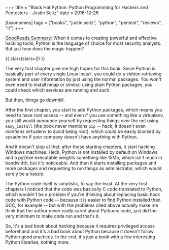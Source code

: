 +++
title = "Black Hat Python: Python Programming for Hackers and Pentesters - Justin Seitz"
date = 2016-12-26

[taxonomies]
tags = ["books", "justin seitz", "python", "pentest", "reviews", "it"]
+++

[GoodReads Summary](https://www.goodreads.com/book/show/22299369-black-hat-python):
When it comes to creating powerful and effective hacking tools, Python is the
language of choice for most security analysts. But just how does the magic
happen?

<!-- more -->

{{ stars(stars=2) }}

The very first chapter give me high hopes for this book: Since Python is
basically part of every single Linux install, you could do a shitton
retrieving system and user information by just using the normal packages. You
won't even need to install nmap or similar; using plain Python packages, you
could check which services are running and such.

But then, things go downhill.

After the first chapter, you start to add Python packages, which means you
need to have root access -- and even if you use something like a virtualenv,
you still would announce yourself by requesting things over the net using
<code>easy_install</code> (the book never mentions <code>pip</code> -- heck,
it doesn't even *mentions* virtualenv to avoid being root), which could be
easily blocked by sysadmins if your company doesn't have anything with Python.

And it doesn't stop at that: after these starting chapters, it start hacking
Windows machines. Heck, Python is not installed by default on Windows and a
py2exe executable weights something like 15Mb, which isn't much in bandwidth,
but it's noticeable. And then it starts installing packages and more packages
and requesting to run things as administrator, which would surely be a hassle.

The Python code itself is simplistic, to say the least. At the very first
chapters I noticed that the code was basically C code translated to Python,
which wouldn't be a problem if you're thinking about replacing basic hack code
with Python code -- because it is easier to find Python installed than GCC,
for example -- but with the problems cited above actually make me think that
the author never really cared about Pythonic code, just did the very minimum
to make code run and that's it.

So, it's a bad book about hacking because it requires privileged access
beforehand and it's a bad book about Python because it doesn't follow Python
good practices. In the end, it's just a book with a few interesting Python
libraries, nothing more.
